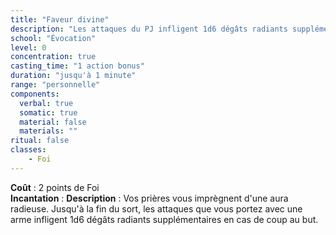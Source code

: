 ```yaml
---
title: "Faveur divine"
description: "Les attaques du PJ infligent 1d6 dégâts radiants supplémentaires."
school: "Évocation"
level: 0
concentration: true
casting_time: "1 action bonus"
duration: "jusqu'à 1 minute"
range: "personnelle"
components:
  verbal: true
  somatic: true
  material: false
  materials: ""
ritual: false
classes:
    - Foi
---
```

**Coût** : 2 points de Foi  
**Incantation** : 
**Description** : Vos prières vous imprègnent d'une aura radieuse. Jusqu'à la fin du sort, les attaques que vous portez avec une arme infligent 1d6 dégâts radiants supplémentaires en cas de coup au but.
